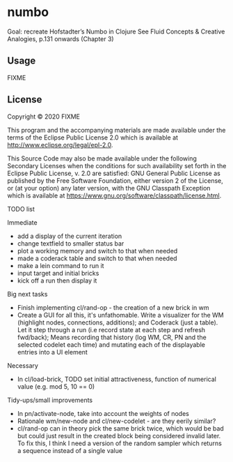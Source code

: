 # numbo

Goal: recreate Hofstadter’s Numbo in Clojure
See Fluid Concepts & Creative Analogies, p.131 onwards (Chapter 3)

## Usage

FIXME

## License

Copyright © 2020 FIXME

This program and the accompanying materials are made available under the
terms of the Eclipse Public License 2.0 which is available at
http://www.eclipse.org/legal/epl-2.0.

This Source Code may also be made available under the following Secondary
Licenses when the conditions for such availability set forth in the Eclipse
Public License, v. 2.0 are satisfied: GNU General Public License as published by
the Free Software Foundation, either version 2 of the License, or (at your
option) any later version, with the GNU Classpath Exception which is available
at https://www.gnu.org/software/classpath/license.html.



TODO list

Immediate
- add a display of the current iteration
- change textfield to smaller status bar
- plot a working memory and switch to that when needed
- made a coderack table and switch to that when needed 
- make a lein command to run it
- input target and initial bricks
- kick off a run then display it


Big next tasks

* Finish implementing cl/rand-op - the creation of a new brick in wm
* Create a GUI for all this, it's unfathomable.  Write a visualizer for the WM (highlight nodes, connections, additions); and Coderack (just a table). Let it step through a run (i.e record state at each step and refresh fwd/back); Means recording that history (log WM, CR, PN and the selected codelet each time) and mutating each of the displayable entries into a UI element

Necessary

* In cl/load-brick, TODO set initial attractiveness, function of numerical value (e.g. mod 5, 10 == 0)

Tidy-ups/small improvements

* In pn/activate-node, take into account the weights of nodes
* Rationale wm/new-node and cl/new-codelet - are they eerily similar?
* cl/rand-op can in theory pick the same brick twice, which would be bad but could just result in the created block being considered invalid later. To fix this, I think I need a version of the random sampler which returns a sequence instead of a single value

